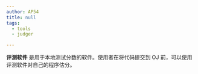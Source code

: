```yaml
---
author: AP54
title: null
tags:
  - tools
  - judger

---
```


**评测软件** 是用于本地测试分数的软件。使用者在将代码提交到 OJ 前，可以使用评测软件对自己的程序估分。

